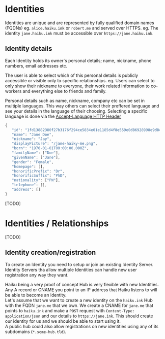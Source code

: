 # Identities

Identities are unique and are represented by fully qualified domain names (FQDNs) eg. `alice.haiku.ink` or `robert.me` and served over HTTPS.
eg. The identity `jane.haiku.ink` must be accessible over `https://jane.haiku.ink`.

## Identity details

Each Identity holds its owner's personal details; name, nickname, phone numbers, email addresses etc.

The user is able to select which of this personal details is publicly accessible or visible only to specific relationships.
eg. Users can select to only show their nickname to everyone, their work related information to co-workers and everything else to friends and family.

Personal details such as name, nickname, company etc can be set in multiple languages. This way others can select their preffered language and see your details in the language of their choosing. Selecting a specific language is done via the [Accept-Language HTTP Header](http://www.w3.org/Protocols/rfc2616/rfc2616-sec14.html#sec14.4)

```javascript
{
   "id": "1fd13882380f27b3176f294ce5834e01e1185d4f8e559e0d86928998e9d8cd18",
   "name": "Jane Doe",
   "nickname": "Jay",
   "displayPicture": "/jane-haiky-me.png",
   "born": "1970-01-01T00:00:00.000Z",
   "familyName": ["Doe"],
   "givenName": ["Jane"],
   "gender": "Female",
   "homepage": [],
   "honorificPrefix": "Dr",
   "honorificSuffix": "PhD",
   "nationality": ["PN"],
   "telephone": [],
   "address": []
}
```

[TODO]

# Identities / Relationships

[TODO]

## Identity creation/registration

To create an Identity you need to setup or join an existing Identity Server.
Identity Servers tha allow multiple Identities can handle new user registration
any way they want.  

Haiku being a very proof of concept Hub is very flexible with new Identities.
Any A record or CNAME you point to an IP address that Haiku listens to will be
able to become an Identity.  
Let's assume that we want to create a new identity on the `haiku.ink` Hub with
the FQDN `jane.me` that we own. We create a CNAME for `jane.me` that points to
`haiku.ink` and make a `POST` request with `Content-Type: application/json` and
our details to `https://jane.ink`. This should create our identity for us and we
should be able to start using it.  
A public hub could also allow registrations on new identities using any of its
subdomains (`*.some-hub.tld`).
